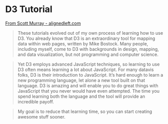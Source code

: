 # D3 Tutorial

[From Scott Murray - alignedleft.com](http://alignedleft.com/tutorials/d3/about) 

> These tutorials evolved out of my own process of learning how to use D3. You already know that D3 is an extraordinary tool for mapping data within web pages, written by Mike Bostock. Many people, including myself, come to D3 with backgrounds in design, mapping, and data visualization, but not programming and computer science.

> Yet D3 employs advanced JavaScript techniques, so learning to use D3 often means learning a lot about JavaScript. For many datavis folks, D3 is their introduction to JavaScript. It’s hard enough to learn a new programming language, let alone a new tool built on that language. D3 is amazing and will enable you to do great things with JavaScript that you never would have even attempted. The time you spend learning both the language and the tool will provide an incredible payoff.

> My goal is to reduce that learning time, so you can start creating awesome stuff sooner.